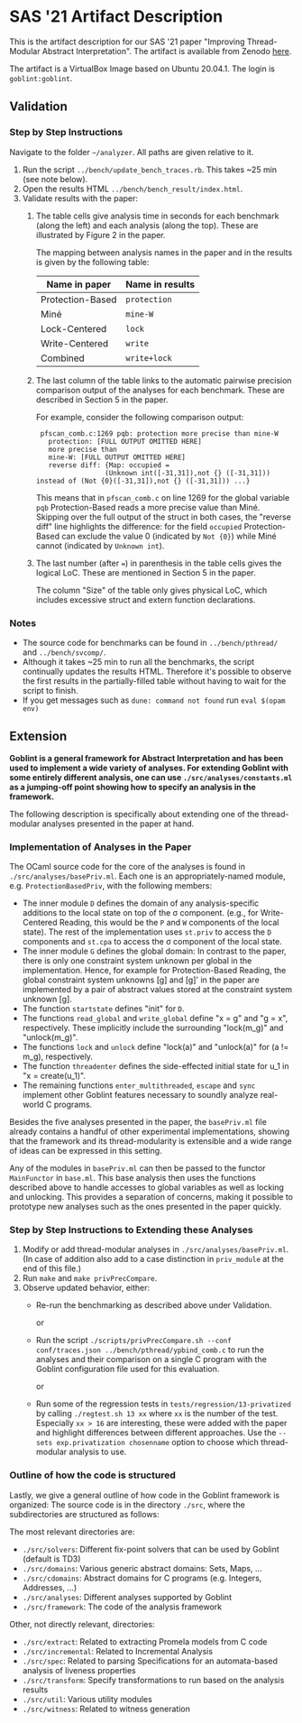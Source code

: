 # SAS '21 Artifact Description
This is the artifact description for our SAS '21 paper "Improving Thread-Modular Abstract Interpretation".
The artifact is available from Zenodo [here](https://doi.org/10.5281/zenodo.5148607).

The artifact is a VirtualBox Image based on Ubuntu 20.04.1. The login is `goblint:goblint`.
## Validation

### Step by Step Instructions
Navigate to the folder `~/analyzer`. All paths are given relative to it.

1. Run the script `../bench/update_bench_traces.rb`. This takes ~25 min (see note below).
2. Open the results HTML `../bench/bench_result/index.html`.
3. Validate results with the paper:
    1. The table cells give analysis time in seconds for each benchmark (along the left) and each analysis (along the top). These are illustrated by Figure 2 in the paper.

        The mapping between analysis names in the paper and in the results is given by the following table:

        | Name in paper    | Name in results |
        | ---------------- | --------------- |
        | Protection-Based | `protection`    |
        | Miné             | `mine-W`        |
        | Lock-Centered    | `lock`          |
        | Write-Centered   | `write`         |
        | Combined         | `write+lock`    |

    2. The last column of the table links to the automatic pairwise precision comparison output of the analyses for each benchmark. These are described in Section 5 in the paper.

        For example, consider the following comparison output:

            pfscan_comb.c:1269 pqb: protection more precise than mine-W
              protection: [FULL OUTPUT OMITTED HERE]
              more precise than
              mine-W: [FULL OUTPUT OMITTED HERE]
              reverse diff: {Map: occupied =
                            (Unknown int([-31,31]),not {} ([-31,31])) instead of (Not {0}([-31,31]),not {} ([-31,31])) ...}

        This means that in `pfscan_comb.c` on line 1269 for the global variable `pqb` Protection-Based reads a more precise value than Miné.
        Skipping over the full output of the struct in both cases, the "reverse diff" line highlights the difference:
        for the field `occupied` Protection-Based can exclude the value 0 (indicated by `Not {0}`) while Miné cannot (indicated by `Unknown int`).

    3. The last number (after `=`) in parenthesis in the table cells gives the logical LoC. These are mentioned in Section 5 in the paper.

        The column "Size" of the table only gives physical LoC, which includes excessive struct and extern function declarations.


### Notes
* The source code for benchmarks can be found in `../bench/pthread/` and `../bench/svcomp/`.
* Although it takes ~25 min to run all the benchmarks, the script continually updates the results HTML. Therefore it's possible to observe the first results in the partially-filled table without having to wait for the script to finish.
* If you get messages such as `dune: command not found` run `eval $(opam env)`


## Extension

**Goblint is a general framework for Abstract Interpretation and has been used to implement a wide variety of analyses. For extending Goblint with some entirely different analysis,
one can use `./src/analyses/constants.ml` as a jumping-off point showing how to specify an analysis in the framework.**

The following description is specifically about extending one of the thread-modular analyses presented in the paper at hand.

### Implementation of Analyses in the Paper
The OCaml source code for the core of the analyses is found in `./src/analyses/basePriv.ml`.
Each one is an appropriately-named module, e.g. `ProtectionBasedPriv`, with the following members:

* The inner module `D` defines the domain of any analysis-specific additions to the local state on top of the σ component. (e.g., for Write-Centered Reading, this would be the `P` and `W` components of the local state).
 The rest of the implementation uses `st.priv` to access the `D` components and `st.cpa` to access the σ component of the local state.
* The inner module `G` defines the global domain: In contrast to the paper, there is only one constraint system unknown per global in the implementation.
 Hence, for example for Protection-Based Reading, the global constraint system unknowns [g] and [g]' in the paper are implemented by a pair of abstract values stored at the constraint system unknown [g].
* The function `startstate` defines "init" for `D`.
* The functions `read_global` and `write_global` define "x = g" and "g = x", respectively. These implicitly include the surrounding "lock(m_g)" and "unlock(m_g)".
* The functions `lock` and `unlock` define "lock(a)" and "unlock(a)" for (a != m_g), respectively.
* The function `threadenter` defines the side-effected initial state for u_1 in "x = create(u_1)".
* The remaining functions `enter_multithreaded`, `escape` and `sync` implement other Goblint features necessary to soundly analyze real-world C programs.

Besides the five analyses presented in the paper, the `basePriv.ml` file already contains a handful of other experimental implementations, showing that the framework and its thread-modularity is extensible
and a wide range of ideas can be expressed in this setting.

Any of the modules in `basePriv.ml` can then be passed to the functor `MainFunctor` in `base.ml`. This base analysis then uses the functions described above to handle accesses to global variables as well as locking
and unlocking. This provides a separation of concerns, making it possible to prototype new analyses such as the ones
presented in the paper quickly.

### Step by Step Instructions to Extending these Analyses

1. Modify or add thread-modular analyses in `./src/analyses/basePriv.ml`. (In case of addition also add to a case distinction in `priv_module` at the end of this file.)
2. Run `make` and `make privPrecCompare`.
3. Observe updated behavior, either:
    * Re-run the benchmarking as described above under Validation.

        or

    * Run the script `./scripts/privPrecCompare.sh --conf conf/traces.json ../bench/pthread/ypbind_comb.c` to run the analyses and their comparison on a single C program with the Goblint configuration file used for this evaluation.

        or

    * Run some of the regression tests in `tests/regression/13-privatized` by calling `./regtest.sh 13 xx` where `xx` is the number of the test. Especially `xx > 16` are interesting, these were added with the paper and highlight
      differences between different approaches. Use the `--sets exp.privatization chosenname` option to choose which thread-modular analysis to use.

### Outline of how the code is structured
Lastly, we give a general outline of how code in the Goblint framework is organized:
The source code is in the directory `./src`, where the subdirectories are structured as follows:

The most relevant directories are:

- `./src/solvers`: Different fix-point solvers that can be used by Goblint (default is TD3)
- `./src/domains`: Various generic abstract domains: Sets, Maps, ...
- `./src/cdomains`: Abstract domains for C programs (e.g. Integers, Addresses, ...)
- `./src/analyses`: Different analyses supported by Goblint
- `./src/framework`: The code of the analysis framework

Other, not directly relevant, directories:

- `./src/extract`: Related to extracting Promela models from C code
- `./src/incremental`: Related to Incremental Analysis
- `./src/spec`: Related to parsing Specifications for an automata-based analysis of liveness properties
- `./src/transform`: Specify transformations to run based on the analysis results
- `./src/util`: Various utility modules
- `./src/witness`: Related to witness generation
